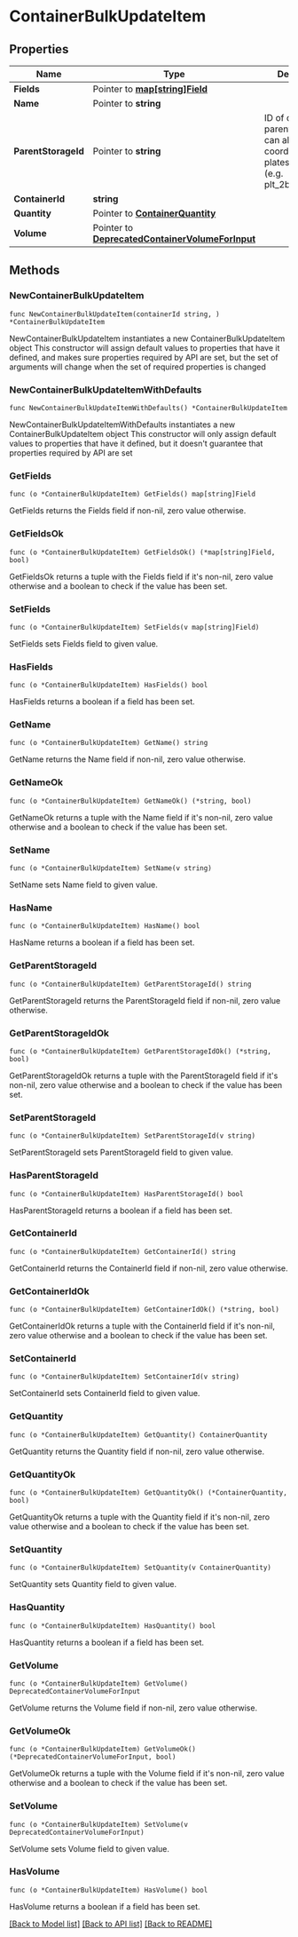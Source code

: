 # ContainerBulkUpdateItem

## Properties

Name | Type | Description | Notes
------------ | ------------- | ------------- | -------------
**Fields** | Pointer to [**map[string]Field**](Field.md) |  | [optional] 
**Name** | Pointer to **string** |  | [optional] 
**ParentStorageId** | Pointer to **string** | ID of containing parent storage, can also specify a coordinate for plates and boxes (e.g. plt_2bAks9dx:a2). | [optional] 
**ContainerId** | **string** |  | 
**Quantity** | Pointer to [**ContainerQuantity**](ContainerQuantity.md) |  | [optional] 
**Volume** | Pointer to [**DeprecatedContainerVolumeForInput**](DeprecatedContainerVolumeForInput.md) |  | [optional] 

## Methods

### NewContainerBulkUpdateItem

`func NewContainerBulkUpdateItem(containerId string, ) *ContainerBulkUpdateItem`

NewContainerBulkUpdateItem instantiates a new ContainerBulkUpdateItem object
This constructor will assign default values to properties that have it defined,
and makes sure properties required by API are set, but the set of arguments
will change when the set of required properties is changed

### NewContainerBulkUpdateItemWithDefaults

`func NewContainerBulkUpdateItemWithDefaults() *ContainerBulkUpdateItem`

NewContainerBulkUpdateItemWithDefaults instantiates a new ContainerBulkUpdateItem object
This constructor will only assign default values to properties that have it defined,
but it doesn't guarantee that properties required by API are set

### GetFields

`func (o *ContainerBulkUpdateItem) GetFields() map[string]Field`

GetFields returns the Fields field if non-nil, zero value otherwise.

### GetFieldsOk

`func (o *ContainerBulkUpdateItem) GetFieldsOk() (*map[string]Field, bool)`

GetFieldsOk returns a tuple with the Fields field if it's non-nil, zero value otherwise
and a boolean to check if the value has been set.

### SetFields

`func (o *ContainerBulkUpdateItem) SetFields(v map[string]Field)`

SetFields sets Fields field to given value.

### HasFields

`func (o *ContainerBulkUpdateItem) HasFields() bool`

HasFields returns a boolean if a field has been set.

### GetName

`func (o *ContainerBulkUpdateItem) GetName() string`

GetName returns the Name field if non-nil, zero value otherwise.

### GetNameOk

`func (o *ContainerBulkUpdateItem) GetNameOk() (*string, bool)`

GetNameOk returns a tuple with the Name field if it's non-nil, zero value otherwise
and a boolean to check if the value has been set.

### SetName

`func (o *ContainerBulkUpdateItem) SetName(v string)`

SetName sets Name field to given value.

### HasName

`func (o *ContainerBulkUpdateItem) HasName() bool`

HasName returns a boolean if a field has been set.

### GetParentStorageId

`func (o *ContainerBulkUpdateItem) GetParentStorageId() string`

GetParentStorageId returns the ParentStorageId field if non-nil, zero value otherwise.

### GetParentStorageIdOk

`func (o *ContainerBulkUpdateItem) GetParentStorageIdOk() (*string, bool)`

GetParentStorageIdOk returns a tuple with the ParentStorageId field if it's non-nil, zero value otherwise
and a boolean to check if the value has been set.

### SetParentStorageId

`func (o *ContainerBulkUpdateItem) SetParentStorageId(v string)`

SetParentStorageId sets ParentStorageId field to given value.

### HasParentStorageId

`func (o *ContainerBulkUpdateItem) HasParentStorageId() bool`

HasParentStorageId returns a boolean if a field has been set.

### GetContainerId

`func (o *ContainerBulkUpdateItem) GetContainerId() string`

GetContainerId returns the ContainerId field if non-nil, zero value otherwise.

### GetContainerIdOk

`func (o *ContainerBulkUpdateItem) GetContainerIdOk() (*string, bool)`

GetContainerIdOk returns a tuple with the ContainerId field if it's non-nil, zero value otherwise
and a boolean to check if the value has been set.

### SetContainerId

`func (o *ContainerBulkUpdateItem) SetContainerId(v string)`

SetContainerId sets ContainerId field to given value.


### GetQuantity

`func (o *ContainerBulkUpdateItem) GetQuantity() ContainerQuantity`

GetQuantity returns the Quantity field if non-nil, zero value otherwise.

### GetQuantityOk

`func (o *ContainerBulkUpdateItem) GetQuantityOk() (*ContainerQuantity, bool)`

GetQuantityOk returns a tuple with the Quantity field if it's non-nil, zero value otherwise
and a boolean to check if the value has been set.

### SetQuantity

`func (o *ContainerBulkUpdateItem) SetQuantity(v ContainerQuantity)`

SetQuantity sets Quantity field to given value.

### HasQuantity

`func (o *ContainerBulkUpdateItem) HasQuantity() bool`

HasQuantity returns a boolean if a field has been set.

### GetVolume

`func (o *ContainerBulkUpdateItem) GetVolume() DeprecatedContainerVolumeForInput`

GetVolume returns the Volume field if non-nil, zero value otherwise.

### GetVolumeOk

`func (o *ContainerBulkUpdateItem) GetVolumeOk() (*DeprecatedContainerVolumeForInput, bool)`

GetVolumeOk returns a tuple with the Volume field if it's non-nil, zero value otherwise
and a boolean to check if the value has been set.

### SetVolume

`func (o *ContainerBulkUpdateItem) SetVolume(v DeprecatedContainerVolumeForInput)`

SetVolume sets Volume field to given value.

### HasVolume

`func (o *ContainerBulkUpdateItem) HasVolume() bool`

HasVolume returns a boolean if a field has been set.


[[Back to Model list]](../README.md#documentation-for-models) [[Back to API list]](../README.md#documentation-for-api-endpoints) [[Back to README]](../README.md)


